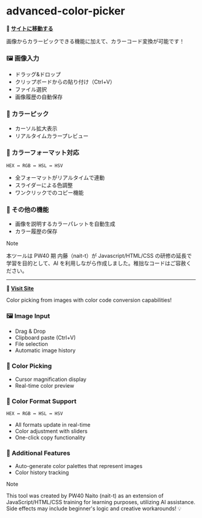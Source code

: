 # advanced-color-picker

**🔗 [サイトに移動する](https://2534-nait-t.github.io/advanced-color-picker/)**

画像からカラーピックできる機能に加えて、カラーコード変換が可能です！

### 🖼️ 画像入力

- ドラッグ&ドロップ
- クリップボードからの貼り付け（Ctrl+V）
- ファイル選択
- 画像履歴の自動保存

### 🎯 カラーピック

- カーソル拡大表示
- リアルタイムカラープレビュー

### 🌈 カラーフォーマット対応

```
HEX ↔ RGB ↔ HSL ↔ HSV
```

- 全フォーマットがリアルタイムで連動
- スライダーによる色調整
- ワンクリックでのコピー機能

### 🎨 その他の機能

- 画像を説明するカラーパレットを自動生成
- カラー履歴の保存

> [!NOTE]
> 本ツールは PW40 期 内藤（nait-t）が Javascript/HTML/CSS の研修の延長で学習を目的として、AI を利用しながら作成しました。稚拙なコードはご容赦ください。

---

**🔗 [Visit Site](https://2534-nait-t.github.io/advanced-color-picker/)**

Color picking from images with color code conversion capabilities!

### 🖼️ Image Input

- Drag & Drop
- Clipboard paste (Ctrl+V)
- File selection
- Automatic image history

### 🎯 Color Picking

- Cursor magnification display
- Real-time color preview

### 🌈 Color Format Support

```
HEX ↔ RGB ↔ HSL ↔ HSV
```

- All formats update in real-time
- Color adjustment with sliders
- One-click copy functionality

### 🎨 Additional Features

- Auto-generate color palettes that represent images
- Color history tracking

> [!NOTE]
> This tool was created by PW40 Naito (nait-t) as an extension of JavaScript/HTML/CSS training for learning purposes, utilizing AI assistance.
> Side effects may include beginner's logic and creative workarounds! 💡
